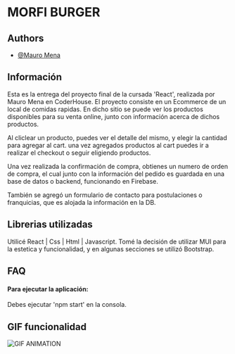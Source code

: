 
# MORFI BURGER


## Authors

- [@Mauro Mena](https://github.com/martymcflyrokr)


## Información

Esta es la entrega del proyecto final de la cursada 'React', realizada por Mauro Mena en CoderHouse.
El proyecto consiste en un Ecommerce de un local de comidas rapidas. En dicho sitio se puede ver los productos
disponibles para su venta online, junto con información acerca de dichos productos.

Al cliclear un producto, puedes ver el detalle del mismo, y elegir la cantidad para agregar al cart. una vez agregados productos al cart puedes ir a realizar el checkout o seguir eligiendo productos. 

Una vez realizada la confirmación de compra, obtienes un numero de orden de compra, el cual junto con la información del pedido es guardada en una base de datos o backend, funcionando en Firebase.

También se agregó un formulario de contacto para postulaciones o franquicias, que es alojada la información en la DB.

## Librerias utilizadas
Utilicé React | Css | Html | Javascript.
Tomé la decisión de utilizar MUI para la estetica y funcionalidad, y en algunas secciones se utilizó Bootstrap.

## FAQ

#### Para ejecutar la aplicación:

Debes ejecutar 'npm start' en la consola.


## GIF funcionalidad


![GIF ANIMATION](public/Animation.gif)




